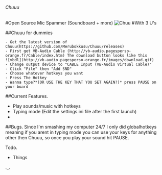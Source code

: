 ###### Chuuu
#Open Source Mic Spammer (Soundboard + more) 
![Chuu](https://u.nya.is/sxlnzo.gif)
#With 3 U's

##Chuuu for dummies
```
- Get the latest version of Chuuu(https://github.com/Merubokkusu/Chuuu/releases)
- First get VB-Audio Cable (http://vb-audio.pagesperso-orange.fr/Cable/index.htm) The download button looks like this
![vbdl](http://vb-audio.pagesperso-orange.fr/images/download.gif)
- Change output device to "CABLE Input (VB-Audio Virtual Cable)"
- Click "File" then "Add SND"
- Choose whatever hotkeys you want
- Press The Hotkey
- Wanna type?*(OR USE THE KEY THAT YOU SET AGAIN?)* press PAUSE on your board
```

##Current Features.
- Play sounds/music with hotkeys
- Typing mode (Edit the settings.ini file after the first launch)
- 

##Bugs.
Since I'm smashing my computer 24/7 I only did globalhotkeys meaning if you arent in typing mode you can use your keys for anything other then Chuuu, so once you play your sound hit PAUSE.


Todo.
- Things

._.
